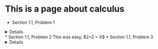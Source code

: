 # This is a page about calculus

* Section 1.1, Problem 1  
<details>
  Hola que tal
</details>
* Section 1.1, Problem 2  
This was easy, $2+2 = X$
* Section 1.1, Problem 3  
<details>
  This is a much longer thing
  
  $\int_0^1 xdx = \frac{1}{2}$
</details>
